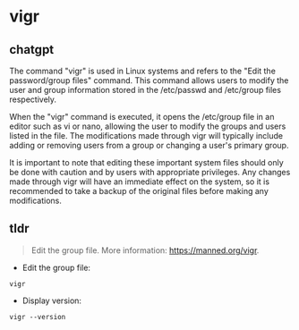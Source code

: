# vigr 
## chatgpt 
The command "vigr" is used in Linux systems and refers to the "Edit the password/group files" command. This command allows users to modify the user and group information stored in the /etc/passwd and /etc/group files respectively.

When the "vigr" command is executed, it opens the /etc/group file in an editor such as vi or nano, allowing the user to modify the groups and users listed in the file. The modifications made through vigr will typically include adding or removing users from a group or changing a user's primary group.

It is important to note that editing these important system files should only be done with caution and by users with appropriate privileges. Any changes made through vigr will have an immediate effect on the system, so it is recommended to take a backup of the original files before making any modifications. 

## tldr 
 
> Edit the group file.
> More information: <https://manned.org/vigr>.

- Edit the group file:

`vigr`

- Display version:

`vigr --version`
